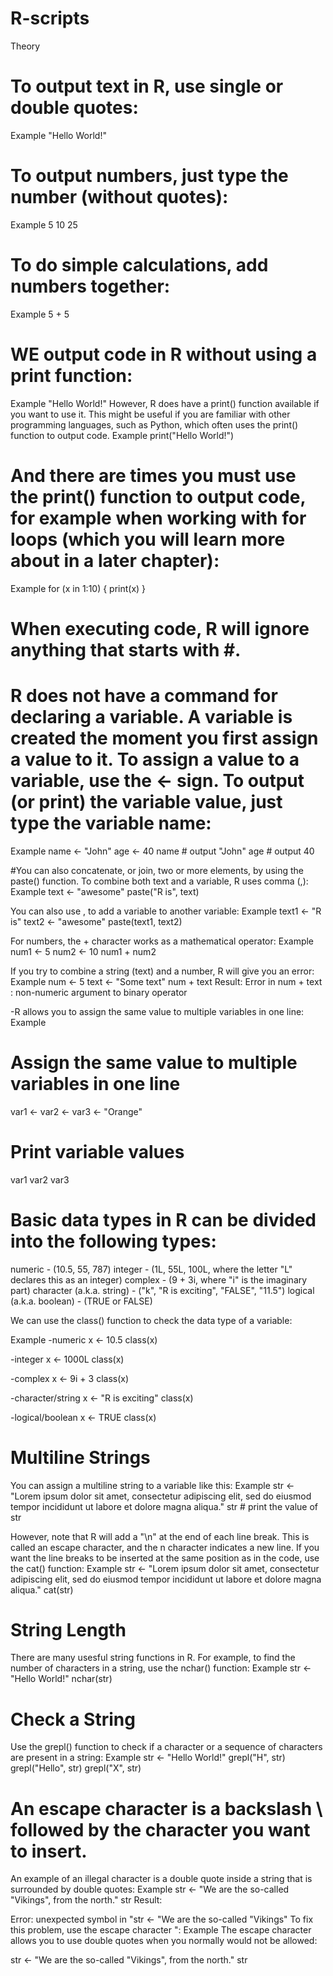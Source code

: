 # R-scripts
Theory

# To output text in R, use single or double quotes:
Example
"Hello World!"

# To output numbers, just type the number (without quotes):
Example
5
10
25

# To do simple calculations, add numbers together:
Example
5 + 5

# WE output code in R without using a print function:
Example
"Hello World!"
However, R does have a print() function available if you want to use it. This might be useful if you are familiar with other programming languages, such as Python, which often uses the print() function to output code.
Example
print("Hello World!")

# And there are times you must use the print() function to output code, for example when working with for loops (which you will learn more about in a later chapter):
Example
for (x in 1:10) {
  print(x)
}

# When executing code, R will ignore anything that starts with #.

# R does not have a command for declaring a variable. A variable is created the moment you first assign a value to it. To assign a value to a variable, use the <- sign. To output (or print) the variable value, just type the variable name:
Example
name <- "John"
age <- 40
name   # output "John"
age    # output 40

#You can also concatenate, or join, two or more elements, by using the paste() function.
To combine both text and a variable, R uses comma (,):
Example
text <- "awesome"
paste("R is", text)

You can also use , to add a variable to another variable:
Example
text1 <- "R is"
text2 <- "awesome"
paste(text1, text2)

For numbers, the + character works as a mathematical operator:
Example
num1 <- 5
num2 <- 10
num1 + num2

If you try to combine a string (text) and a number, R will give you an error:
Example
num <- 5
text <- "Some text"
num + text
Result:
Error in num + text : non-numeric argument to binary operator

-R allows you to assign the same value to multiple variables in one line:
Example
# Assign the same value to multiple variables in one line
var1 <- var2 <- var3 <- "Orange"
# Print variable values
var1
var2
var3

# Basic data types in R can be divided into the following types:
numeric - (10.5, 55, 787)
integer - (1L, 55L, 100L, where the letter "L" declares this as an integer)
complex - (9 + 3i, where "i" is the imaginary part)
character (a.k.a. string) - ("k", "R is exciting", "FALSE", "11.5")
logical (a.k.a. boolean) - (TRUE or FALSE)

We can use the class() function to check the data type of a variable:

Example
-numeric
x <- 10.5
class(x)

-integer
x <- 1000L
class(x)

-complex
x <- 9i + 3
class(x)

-character/string
x <- "R is exciting"
class(x)

-logical/boolean
x <- TRUE
class(x)

# Multiline Strings
You can assign a multiline string to a variable like this:
Example
str <- "Lorem ipsum dolor sit amet,
consectetur adipiscing elit,
sed do eiusmod tempor incididunt
ut labore et dolore magna aliqua."
str # print the value of str

However, note that R will add a "\n" at the end of each line break. This is called an escape character, and the n character indicates a new line.
If you want the line breaks to be inserted at the same position as in the code, use the cat() function:
Example
str <- "Lorem ipsum dolor sit amet,
consectetur adipiscing elit,
sed do eiusmod tempor incididunt
ut labore et dolore magna aliqua."
cat(str)

# String Length
There are many usesful string functions in R.
For example, to find the number of characters in a string, use the nchar() function:
Example
str <- "Hello World!"
nchar(str)

# Check a String
Use the grepl() function to check if a character or a sequence of characters are present in a string:
Example
str <- "Hello World!"
grepl("H", str)
grepl("Hello", str)
grepl("X", str)

# An escape character is a backslash \ followed by the character you want to insert.

An example of an illegal character is a double quote inside a string that is surrounded by double quotes:
Example
str <- "We are the so-called "Vikings", from the north."
str
Result:

Error: unexpected symbol in "str <- "We are the so-called "Vikings"
To fix this problem, use the escape character \":
Example
The escape character allows you to use double quotes when you normally would not be allowed:

str <- "We are the so-called \"Vikings\", from the north."
str
